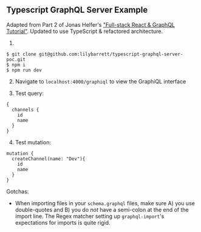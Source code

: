 ## Typescript GraphQL Server Example

Adapted from Part 2 of Jonas Helfer's ["Full-stack React & GraphQL Tutorial"](https://dev-blog.apollodata.com/react-graphql-tutorial-part-2-server-99d0528c7928). Updated to use TypeScript  & refactored architecture.

1.
```
$ git clone git@github.com:lilybarrett/typescript-graphql-server-poc.git
$ npm i
$ npm run dev
```

2. Navigate to `localhost:4000/graphiql` to view the GraphiQL interface

3. Test query:

```
{
  channels {
    id
    name
  }
}
```

4. Test mutation:

```
mutation {
  createChannel(name: "Dev"){
    id
    name
  }
}
```

Gotchas:

* When importing files in your `schema.graphql` files, make sure A) you use double-quotes and B) you do _not_ have a semi-colon at the end of the import line. The Regex matcher setting up `graphql-import`'s expectations for imports is quite rigid.